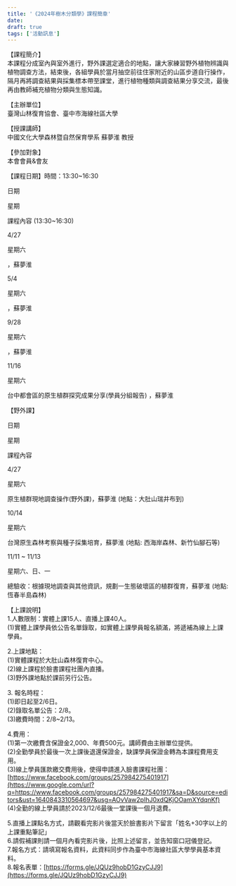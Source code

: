 ```yaml
---
title: '《2024年樹木分類學》課程簡章'
date: 
draft: true
tags: ['活動訊息']
---
```


【課程簡介】  
本課程分成室內與室外進行，野外課選定適合的地點，讓大家練習野外植物辨識與植物調查方法，結束後，各組學員於當月抽空前往住家附近的山區步道自行操作，隔月再將調查結果與採集標本帶至課堂，進行植物種類與調查結果分享交流，最後再由教師補充植物分類與生態知識。

【主辦單位】  
臺灣山林復育協會、臺中市海線社區大學

【授課講師】  
中國文化大學森林暨自然保育學系 蘇夢淮 教授

【參加對象】  
本會會員&會友

【課程日期】時間：13:30~16:30

日期

星期

課程內容 (13:30~16:30)

4/27

星期六

，蘇夢淮

5/4

星期六

，蘇夢淮

9/28

星期六

，蘇夢淮  

11/16

星期六

台中都會區的原生植群探究成果分享(學員分組報告) ，蘇夢淮

【野外課】

日期

星期

課程內容

4/27

星期六

原生植群現地調查操作(野外課)，蘇夢淮 (地點：大肚山瑞井布到)

10/14

星期六

台灣原生森林考察與種子採集培育，蘇夢淮 (地點: 西海岸森林、新竹仙腳石等)

11/11 ~ 11/13

星期六、日、一

總驗收：根據現地調查與其他資訊，規劃一生態破壞區的植群復育，蘇夢淮 (地點: 恆春半島森林)

【上課說明】  
1.人數限制：實體上課15人、直播上課40人。  
(1)實體上課學員依公告名單錄取，如實體上課學員報名額滿，將遞補為線上上課學員。  
  
2.上課地點：  
(1)實體課程於大肚山森林復育中心。  
(2)線上課程於臉書課程社團內直播。  
(3)野外課地點於課前另行公告。  
  
3\. 報名時程：  
(1)即日起至2/6日。  
(2)錄取名單公告：2/8。  
(3)繳費時間：2/8~2/13。  
  
4.費用：  
(1)第一次繳費含保證金2,000、年費500元。講師費由主辦單位提供。  
(2)全勤學員於最後一次上課後退還保證金，缺課學員保證金轉為本課程費用支用。  
(3)線上學員匯款繳交費用後，使得申請進入臉書課程社團：[https://www.facebook.com/groups/257984275401917](https://www.google.com/url?q=https://www.facebook.com/groups/257984275401917&sa=D&source=editors&ust=1640843310564697&usg=AOvVaw2pIhJ0xdQKjOOamXYdqnKf)  
(4)全勤的線上學員請於2023/12/6最後一堂課後一個月退費。  
  
5.直播上課點名方式，請觀看完影片後當天於臉書影片下留言「姓名+30字以上的上課重點筆記」  
6.請假補課則請一個月內看完影片後，比照上述留言，並告知窗口冠儀登記。  
7.報名方式：請填寫報名資料，此資料同步作為臺中市海線社區大學學員基本資料。  
8.報名表單：[https://forms.gle/JQUz9hobD1GzyCJJ9](https://forms.gle/JQUz9hobD1GzyCJJ9)